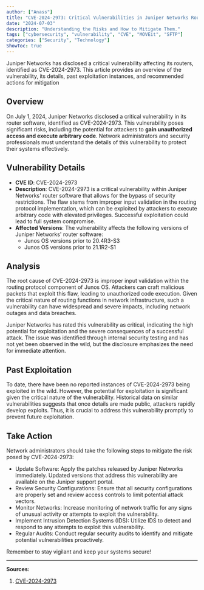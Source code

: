 ```yaml
---
author: ["Anass"]
title: "CVE-2024-2973: Critical Vulnerabilities in Juniper Networks Routers"
date: "2024-07-03"
description: "Understanding the Risks and How to Mitigate Them."
tags: ["cybersecurity", "vulnerability", "CVE", "MOVEit", "SFTP"]
categories: ["Security", "Technology"]
ShowToc: true
---
```


Juniper Networks has disclosed a critical vulnerability affecting its routers, identified as CVE-2024-2973. This article provides an overview of the vulnerability, its details, past exploitation instances, and recommended actions for mitigation

## Overview
On July 1, 2024, Juniper Networks disclosed a critical vulnerability in its router software, identified as CVE-2024-2973. This vulnerability poses significant risks, including the potential for attackers to **gain unauthorized access and execute arbitrary code**. Network administrators and security professionals must understand the details of this vulnerability to protect their systems effectively.

## Vulnerability Details
- **CVE ID**: CVE-2024-2973
- **Description**: CVE-2024-2973 is a critical vulnerability within Juniper Networks' router software that allows for the bypass of security restrictions. The flaw stems from improper input validation in the routing protocol implementation, which can be exploited by attackers to execute arbitrary code with elevated privileges. Successful exploitation could lead to full system compromise.
- **Affected Versions**:
The vulnerability affects the following versions of Juniper Networks' router software:
  - Junos OS versions prior to 20.4R3-S3
  - Junos OS versions prior to 21.1R2-S1

## Analysis
The root cause of CVE-2024-2973 is improper input validation within the routing protocol component of Junos OS. Attackers can craft malicious packets that exploit this flaw, leading to unauthorized code execution. Given the critical nature of routing functions in network infrastructure, such a vulnerability can have widespread and severe impacts, including network outages and data breaches.

Juniper Networks has rated this vulnerability as critical, indicating the high potential for exploitation and the severe consequences of a successful attack. The issue was identified through internal security testing and has not yet been observed in the wild, but the disclosure emphasizes the need for immediate attention.

## Past Exploitation
To date, there have been no reported instances of CVE-2024-2973 being exploited in the wild. However, the potential for exploitation is significant given the critical nature of the vulnerability. Historical data on similar vulnerabilities suggests that once details are made public, attackers rapidly develop exploits. Thus, it is crucial to address this vulnerability promptly to prevent future exploitation.

## Take Action
Network administrators should take the following steps to mitigate the risk posed by CVE-2024-2973:

  - Update Software: Apply the patches released by Juniper Networks immediately. Updated versions that address this vulnerability are available on the Juniper support portal.
  - Review Security Configurations: Ensure that all security configurations are properly set and review access controls to limit potential attack vectors.
  - Monitor Networks: Increase monitoring of network traffic for any signs of unusual activity or attempts to exploit the vulnerability.
  - Implement Intrusion Detection Systems (IDS): Utilize IDS to detect and respond to any attempts to exploit this vulnerability.
  - Regular Audits: Conduct regular security audits to identify and mitigate potential vulnerabilities proactively.

Remember to stay vigilant and keep your systems secure!

---

**Sources:**

1. [CVE-2024-2973](https://nvd.nist.gov/vuln/detail/CVE-2024-2973)
